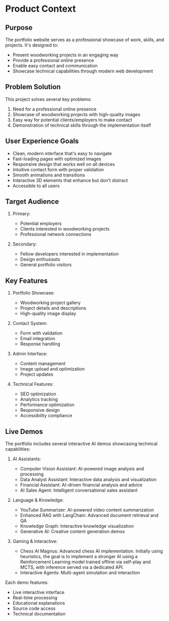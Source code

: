 # Product Context

## Purpose
The portfolio website serves as a professional showcase of work, skills, and projects. It's designed to:
- Present woodworking projects in an engaging way
- Provide a professional online presence
- Enable easy contact and communication
- Showcase technical capabilities through modern web development

## Problem Solution
This project solves several key problems:
1. Need for a professional online presence
2. Showcase of woodworking projects with high-quality images
3. Easy way for potential clients/employers to make contact
4. Demonstration of technical skills through the implementation itself

## User Experience Goals
- Clean, modern interface that's easy to navigate
- Fast-loading pages with optimized images
- Responsive design that works well on all devices
- Intuitive contact form with proper validation
- Smooth animations and transitions
- Interactive 3D elements that enhance but don't distract
- Accessible to all users

## Target Audience
1. Primary:
   - Potential employers
   - Clients interested in woodworking projects
   - Professional network connections

2. Secondary:
   - Fellow developers interested in implementation
   - Design enthusiasts
   - General portfolio visitors

## Key Features
1. Portfolio Showcase:
   - Woodworking project gallery
   - Project details and descriptions
   - High-quality image display

2. Contact System:
   - Form with validation
   - Email integration
   - Response handling

3. Admin Interface:
   - Content management
   - Image upload and optimization
   - Project updates

4. Technical Features:
   - SEO optimization
   - Analytics tracking
   - Performance optimization
   - Responsive design
   - Accessibility compliance

## Live Demos
The portfolio includes several interactive AI demos showcasing technical capabilities:

1. AI Assistants:
   - Computer Vision Assistant: AI-powered image analysis and processing
   - Data Analyst Assistant: Interactive data analysis and visualization
   - Financial Assistant: AI-driven financial analysis and advice
   - AI Sales Agent: Intelligent conversational sales assistant

2. Language & Knowledge:
   - YouTube Summarizer: AI-powered video content summarization
   - Enhanced RAG with LangChain: Advanced document retrieval and QA
   - Knowledge Graph: Interactive knowledge visualization
   - Generative AI: Creative content generation demos

3. Gaming & Interactive:
   - Chess AI Magnus: Advanced chess AI implementation. Initially using heuristics, the goal is to implement a stronger AI using a Reinforcement Learning model trained offline via self-play and MCTS, with inference served via a dedicated API.
   - Interactive Agents: Multi-agent simulation and interaction

Each demo features:
- Live interactive interface
- Real-time processing
- Educational explanations
- Source code access
- Technical documentation 